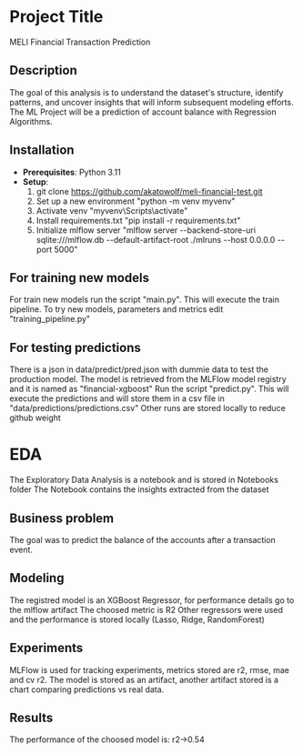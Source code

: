# Project Title
MELI Financial Transaction Prediction

## Description
The goal of this analysis is to understand the dataset's structure, identify patterns, and uncover insights that will inform subsequent modeling efforts.
The ML Project will be a prediction of account balance with Regression Algorithms.

## Installation
- **Prerequisites**: Python 3.11
- **Setup**: 
    1. git clone https://github.com/akatowolf/meli-financial-test.git
    2. Set up a new environment "python -m venv myvenv"
    3. Activate venv "myvenv\Scripts\activate"
    4. Install requirements.txt "pip install -r requirements.txt"
    5. Initialize mlflow server "mlflow server --backend-store-uri sqlite:///mlflow.db --default-artifact-root ./mlruns --host 0.0.0.0 --port 5000"

## For training new models
For train new models run the script "main.py". This will execute the train pipeline.
To try new models, parameters and metrics edit "training_pipeline.py"

## For testing predictions
There is a json in data/predict/pred.json with dummie data to test the production model.
The model is retrieved from the MLFlow model registry and it is named as "financial-xgboost"
Run the script "predict.py". This will execute the predictions and will store them in a csv file in "data/predictions/predictions.csv"
Other runs are stored locally to reduce github weight

# EDA
The Exploratory Data Analysis is a notebook and is stored in Notebooks folder
The Notebook contains the insights extracted from the dataset

## Business problem
The goal was to predict the balance of the accounts after a transaction event.

## Modeling
The registred model is an XGBoost Regressor, for performance details go to the mlflow artifact
The choosed metric is R2
Other regressors were used and the performance is stored locally (Lasso, Ridge, RandomForest)

## Experiments
MLFlow is used for tracking experiments, metrics stored are r2, rmse, mae and cv r2. 
The model is stored as an artifact, another artifact stored is a chart comparing predictions vs real data.

## Results
The performance of the choosed model is: r2->0.54
